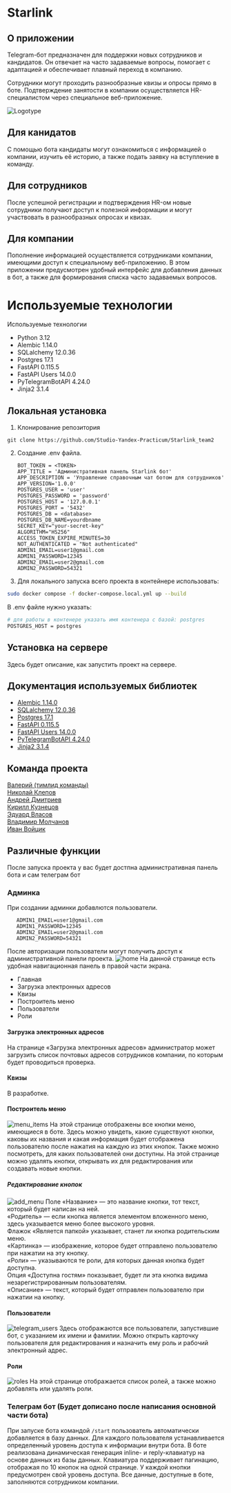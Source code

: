 # Starlink
## О приложении
Telegram-бот предназначен для поддержки новых сотрудников и кандидатов. Он отвечает на часто задаваемые вопросы, помогает с адаптацией и обеспечивает плавный переход в компанию.

Сотрудники могут проходить разнообразные квизы и опросы прямо в боте. Подтверждение занятости в компании осуществляется HR-специалистом через специальное веб-приложение.  <!-- описание репозитория -->

![Logotype](images/logo.png)


## Для канидатов
С помощью бота кандидаты могут ознакомиться с информацией о компании, изучить её историю, а также подать заявку на вступление в команду.

## Для сотрудников
После успешной регистрации и подтверждения HR-ом новые сотрудники получают доступ к полезной информации и могут участвовать в разнообразных опросах и квизах.

## Для компании
Пополнение информацией осуществляется сотрудниками компании, имеющими доступ к специальному веб-приложению. В этом приложении предусмотрен удобный интерфейс для добавления данных в бот, а также для формирования списка часто задаваемых вопросов.
<!--Установка-->

# Используемые технологии
Используемые технологии
- Python 3.12
- Alembic 1.14.0
- SQLalchemy 12.0.36
- Postgres 17.1
- FastAPI 0.115.5
- FastAPI Users 14.0.0
- PyTelegramBotAPI 4.24.0
- Jinja2 3.1.4
## Локальная установка 
1. Клонирование репозитория 

```git clone https://github.com/Studio-Yandex-Practicum/Starlink_team2```

2. Создание .env файла.
   ```
   BOT_TOKEN = <TOKEN>
   APP_TITLE = 'Административная панель Starlink бот'
   APP_DESCRIPTION = 'Управление справочным чат ботом для сотрудников'
   APP_VERSION='1.0.0'
   POSTGRES_USER = 'user'
   POSTGRES_PASSWORD = 'password'
   POSTGRES_HOST = '127.0.0.1'
   POSTGRES_PORT = '5432'
   POSTGRES_DB = <database>
   POSTGRES_DB_NAME=yourdbname
   SECRET_KEY="your-secret-key"
   ALGORITHM="HS256"
   ACCESS_TOKEN_EXPIRE_MINUTES=30
   NOT_AUTHENTICATED = "Not authenticated"
   ADMIN1_EMAIL=user1@gmail.com
   ADMIN1_PASSWORD=12345
   ADMIN2_EMAIL=user2@gmail.com
   ADMIN2_PASSWORD=54321
   ```
3. Для локального запуска всего проекта в контейнере использовать:
```bash
sudo docker compose -f docker-compose.local.yml up --build
```
В .env файле нужно указать:
```bash
# для работы в контенере указать имя контенера с базой: postgres
POSTGRES_HOST = postgres
```
## Установка на сервере
Здесь будет описание, как запустить проект на сервере.
   
## Документация используемых библиотек
- [Alembic 1.14.0](https://alembic.sqlalchemy.org/en/latest/index.html)
- [SQLalchemy 12.0.36](https://docs.sqlalchemy.org/en/20)
- [Postgres 17.1](https://www.postgresql.org/docs/17/index.html)
- [FastAPI 0.115.5](https://fastapi.tiangolo.com/)
- [FastAPI Users 14.0.0](https://fastapi-users.github.io/fastapi-users/latest/)
- [PyTelegramBotAPI 4.24.0](https://pytba.readthedocs.io/en/latest/index.html)
- [Jinja2 3.1.4](https://jinja.palletsprojects.com/en/stable/templates/)

[Релизы программы]: https://github.com/OkulusDev/Oxygen/releases

<!--Поддержка-->
## Команда проекта
[Валерий  (тимлид команды)](https://github.com/gugutsidze-vv)\
[Николай	Клепов](https://github.com/flyde2)\
[Андрей	Дмитриев](https://github.com/dmi3ev1987)\
[Кирилл	Кузнецов](https://github.com/Kirill-kuz)\
[Эдуард	Власов](https://www.github.com/QuickLike)\
[Владимир	Молчанов](https://github.com/r1kenpy)\
[Иван	Войцик](https://github.com/Oktopus90)

## Различные функции
После запуска проекта у вас будет достпна административная панель бота и сам телеграм бот
### Админка
При создании админки добавлются пользователи.
```
   ADMIN1_EMAIL=user1@gmail.com
   ADMIN1_PASSWORD=12345
   ADMIN2_EMAIL=user2@gmail.com
   ADMIN2_PASSWORD=54321
```
После авторизации пользователи могут получить доступ к административной панели проекта. 
![home](images/home.png)
На данной странице есть удобная навигационная панель в правой части экрана.
- Главная
- Загрузка электронных адресов
- Квизы
- Построитель меню
- Пользователи
- Роли

#### Загрузка электронных адресов
На странице «Загрузка электронных адресов» администратор может загрузить список почтовых адресов сотрудников компании, по которым будет проводиться проверка.
#### Квизы
В разработке.
#### Построитель меню
![menu_items](images/menu_items.png)
На этой странице отображены все кнопки меню, имеющиеся в боте. Здесь можно увидеть, какие существуют кнопки, каковы их названия и какая информация будет отображена пользователю после нажатия на каждую из этих кнопок. Также можно посмотреть, для каких пользователей они доступны. На этой странице можно удалять кнопки, открывать их для редактирования или создавать новые кнопки.
##### Редактирование кнопок
![add_menu](images/add_menu.png)
Поле «Название» — это название кнопки, тот текст, который будет написан на ней. \
«Родитель» — если кнопка является элементом вложенного меню, здесь указывается меню более высокого уровня. \
Флажок «Является папкой» указывает, станет ли кнопка родительским меню. \
«Картинка» — изображение, которое будет отправлено пользователю при нажатии на эту кнопку. \
«Роли» — указываются те роли, для которых данная кнопка будет доступна. \
Опция «Доступна гостям» показывает, будет ли эта кнопка видима незарегистрированным пользователям. \
«Описание» — текст, который будет отправлен пользователю при нажатии на кнопку.
#### Пользователи
![telegram_users](images/telegram_users.png)
Здесь отображаются все пользователи, запустившие бот, с указанием их имени и фамилии. Можно открыть карточку пользователя для редактирования и назначить ему роль и рабочий электронный адрес.

#### Роли
![roles](images/roles.png)
На этой странице отображается список ролей, а также можно добавлять или удалять роли.

### Телеграм бот (Будет дописано после написания основной части бота)
При запуске бота командой ```/start``` пользователь автоматически добавляется в базу данных. Для каждого пользователя устанавливается определенный уровень доступа к информации внутри бота.
В боте реализована динамическая генерация inline- и reply-клавиатур на основе данных из базы данных. Клавиатура поддерживает пагинацию, отображая по 10 кнопок на одной странице. У каждой кнопки предусмотрен свой уровень доступа. Все данные, доступные в боте, заполняются сотрудником компании.
